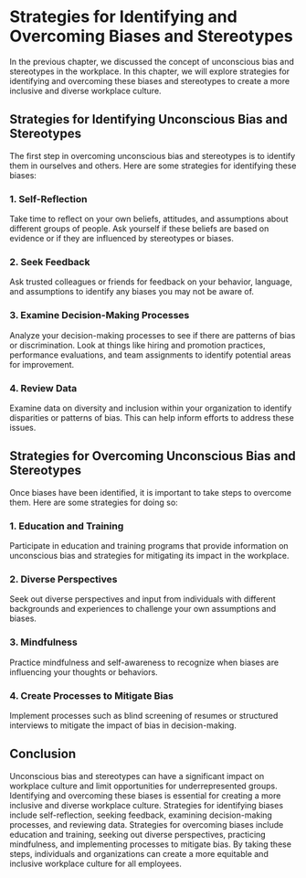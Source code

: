 Strategies for Identifying and Overcoming Biases and Stereotypes
=========================================================================================================================

In the previous chapter, we discussed the concept of unconscious bias and stereotypes in the workplace. In this chapter, we will explore strategies for identifying and overcoming these biases and stereotypes to create a more inclusive and diverse workplace culture.

Strategies for Identifying Unconscious Bias and Stereotypes
-----------------------------------------------------------

The first step in overcoming unconscious bias and stereotypes is to identify them in ourselves and others. Here are some strategies for identifying these biases:

### 1. Self-Reflection

Take time to reflect on your own beliefs, attitudes, and assumptions about different groups of people. Ask yourself if these beliefs are based on evidence or if they are influenced by stereotypes or biases.

### 2. Seek Feedback

Ask trusted colleagues or friends for feedback on your behavior, language, and assumptions to identify any biases you may not be aware of.

### 3. Examine Decision-Making Processes

Analyze your decision-making processes to see if there are patterns of bias or discrimination. Look at things like hiring and promotion practices, performance evaluations, and team assignments to identify potential areas for improvement.

### 4. Review Data

Examine data on diversity and inclusion within your organization to identify disparities or patterns of bias. This can help inform efforts to address these issues.

Strategies for Overcoming Unconscious Bias and Stereotypes
----------------------------------------------------------

Once biases have been identified, it is important to take steps to overcome them. Here are some strategies for doing so:

### 1. Education and Training

Participate in education and training programs that provide information on unconscious bias and strategies for mitigating its impact in the workplace.

### 2. Diverse Perspectives

Seek out diverse perspectives and input from individuals with different backgrounds and experiences to challenge your own assumptions and biases.

### 3. Mindfulness

Practice mindfulness and self-awareness to recognize when biases are influencing your thoughts or behaviors.

### 4. Create Processes to Mitigate Bias

Implement processes such as blind screening of resumes or structured interviews to mitigate the impact of bias in decision-making.

Conclusion
----------

Unconscious bias and stereotypes can have a significant impact on workplace culture and limit opportunities for underrepresented groups. Identifying and overcoming these biases is essential for creating a more inclusive and diverse workplace culture. Strategies for identifying biases include self-reflection, seeking feedback, examining decision-making processes, and reviewing data. Strategies for overcoming biases include education and training, seeking out diverse perspectives, practicing mindfulness, and implementing processes to mitigate bias. By taking these steps, individuals and organizations can create a more equitable and inclusive workplace culture for all employees.
